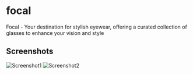 # focal

Focal - Your destination for stylish eyewear, offering a curated collection of glasses to enhance your vision and style

## Screenshots
![Screenshot1](https://github.com/bhoomit74/focal/blob/main/images/focal_tab1.png)
![Screenshot2](https://github.com/bhoomit74/focal/blob/main/images/focal_tab2.png)

